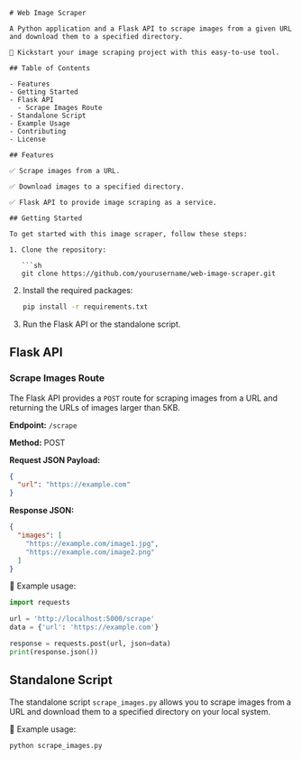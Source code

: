 
```
# Web Image Scraper

A Python application and a Flask API to scrape images from a given URL and download them to a specified directory.

🚀 Kickstart your image scraping project with this easy-to-use tool.

## Table of Contents

- Features
- Getting Started
- Flask API
  - Scrape Images Route
- Standalone Script
- Example Usage
- Contributing
- License

## Features

✅ Scrape images from a URL.

✅ Download images to a specified directory.

✅ Flask API to provide image scraping as a service.

## Getting Started

To get started with this image scraper, follow these steps:

1. Clone the repository:

   ```sh
   git clone https://github.com/yourusername/web-image-scraper.git
   ```

2. Install the required packages:

   ```sh
   pip install -r requirements.txt
   ```

3. Run the Flask API or the standalone script.

## Flask API

### Scrape Images Route

The Flask API provides a `POST` route for scraping images from a URL and returning the URLs of images larger than 5KB. 

**Endpoint:** `/scrape`

**Method:** POST

**Request JSON Payload:**
```json
{
  "url": "https://example.com"
}
```

**Response JSON:**
```json
{
  "images": [
    "https://example.com/image1.jpg",
    "https://example.com/image2.png"
  ]
}
```

📝 Example usage:
```python
import requests

url = 'http://localhost:5000/scrape'
data = {'url': 'https://example.com'}

response = requests.post(url, json=data)
print(response.json())
```

## Standalone Script

The standalone script `scrape_images.py` allows you to scrape images from a URL and download them to a specified directory on your local system.

📝 Example usage:

```sh
python scrape_images.py
```
